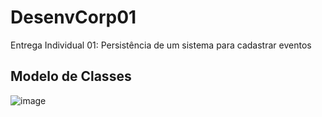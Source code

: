 # DesenvCorp01
Entrega Individual 01:  Persistência de um sistema para cadastrar eventos

## Modelo de Classes

![image](https://user-images.githubusercontent.com/45615379/146704913-71a4daa9-9b6a-477c-9a47-e77694eefbcf.png)

